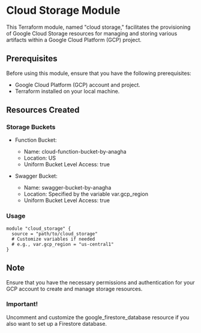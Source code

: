 
# Cloud Storage Module

This Terraform module, named "cloud storage," facilitates the provisioning of Google Cloud Storage resources for managing and storing various artifacts within a Google Cloud Platform (GCP) project.

## Prerequisites

Before using this module, ensure that you have the following prerequisites:

- Google Cloud Platform (GCP) account and project.
- Terraform installed on your local machine.


## Resources Created

### Storage Buckets

- Function Bucket:

     - Name: cloud-function-bucket-by-anagha
     - Location: US
     - Uniform Bucket Level Access: true


- Swagger Bucket:

    - Name: swagger-bucket-by-anagha
    - Location: Specified by the variable var.gcp_region
    - Uniform Bucket Level Access: true



### Usage

```
module "cloud_storage" {
  source = "path/to/cloud_storage"
  # Customize variables if needed
  # e.g., var.gcp_region = "us-central1"
}

```
## Note

Ensure that you have the necessary permissions and authentication for your GCP account to create and manage storage resources.


### Important!
Uncomment and customize the google_firestore_database resource if you also want to set up a Firestore database.


